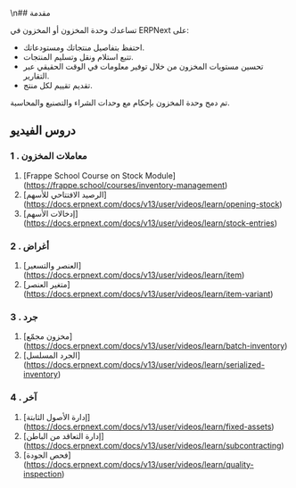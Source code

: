 \n## مقدمة

تساعدك وحدة المخزون أو المخزون في ERPNext على:

* احتفظ بتفاصيل منتجاتك ومستودعاتك.
* تتبع استلام ونقل وتسليم المنتجات.
* تحسين مستويات المخزون من خلال توفير معلومات في الوقت الحقيقي عبر التقارير.
* تقديم تقييم لكل منتج.

تم دمج وحدة المخزون بإحكام مع وحدات الشراء والتصنيع والمحاسبة.

## دروس الفيديو

### 1 \. معاملات المخزون

1. [Frappe School Course on Stock Module] (https://frappe.school/courses/inventory-management)
2. [الرصيد الافتتاحي للأسهم] (https://docs.erpnext.com/docs/v13/user/videos/learn/opening-stock)
3. [إدخالات الأسهم] (https://docs.erpnext.com/docs/v13/user/videos/learn/stock-entries)

### 2 \. أغراض

1. [العنصر والتسعير] (https://docs.erpnext.com/docs/v13/user/videos/learn/item)
2. [متغير العنصر] (https://docs.erpnext.com/docs/v13/user/videos/learn/item-variant)

### 3 \. جرد

1. [مخزون مجمّع] (https://docs.erpnext.com/docs/v13/user/videos/learn/batch-inventory)
2. [الجرد المسلسل] (https://docs.erpnext.com/docs/v13/user/videos/learn/serialized-inventory)

### 4 \. آخر

1. [إدارة الأصول الثابتة] (https://docs.erpnext.com/docs/v13/user/videos/learn/fixed-assets)
2. [إدارة التعاقد من الباطن] (https://docs.erpnext.com/docs/v13/user/videos/learn/subcontracting)
3. [فحص الجودة] (https://docs.erpnext.com/docs/v13/user/videos/learn/quality-inspection)